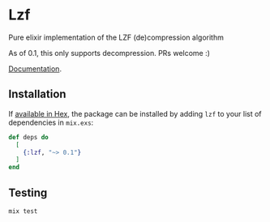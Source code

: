 # Lzf

Pure elixir implementation of the LZF (de)compression algorithm

As of 0.1, this only supports decompression. PRs welcome :)

[Documentation](https://hexdocs.pm/lzf).

## Installation

If [available in Hex](https://hex.pm/docs/publish), the package can be installed
by adding `lzf` to your list of dependencies in `mix.exs`:

```elixir
def deps do
  [
    {:lzf, "~> 0.1"}
  ]
end
```

## Testing

```
mix test
```

